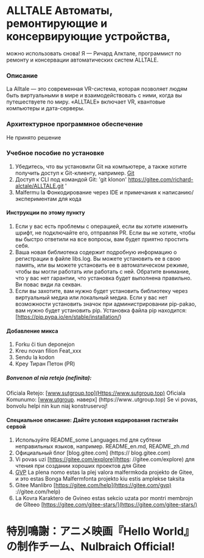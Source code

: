 # ALLTALE Автоматы, ремонтирующие и консервирующие устройства,


можно использовать снова! Я — Ричард Алктале, программист по ремонту и консервации автоматических систем ALLTALE.


### Описание
La Alltale — это современная VR-система, которая позволяет людям быть виртуальными в мире и взаимодействовать с ними, когда вы путешествуете по миру. «ALLTALE» включает VR, квантовые компьютеры и дата-серверы.


### Архитектурное программное обеспечение
Не принято решение


### Учебное пособие по установке
1. Убедитесь, что вы установили Git на компьютере, а также хотите получить доступ к Git-клиенту, например. [Git]( https://git-scm.com/downloads )
2. Доступ к CLI под командой Git: 'git klonon' https://gitee.com/richard-alctale/ALLTALE.git '
3. Malfermu la Фонкодирование через IDE и примечания к написанию/экспериментам для кода

#### Инструкции по этому пункту

1. Если у вас есть проблемы с операцией, если вы хотите изменить шрифт, не подключайте его, отправляя PR. Если вы не хотите, чтобы вы быстро ответили на все вопросы, вам будет приятно простить себя.
2. Ваша новая библиотека содержит подробную информацию о регистрации в файле libs.log. Вы можете установить ее в свою память, или вы можете установить ее в автоматическом режиме, чтобы вы могли работать или работать с ней. Обратите внимание, что у вас нет гарантии, что установка будет выполнена правильно. Ви повас види ла секван.
3. Если вы захотите, вам нужно будет установить библиотеку через виртуальный медиа или локальный медиа. Если у вас нет возможности установить значок при администрировании pip-pakao, вам нужно будет установить pip. Установка файла pip находится: [https://pip.pypa.io/en/stable/installation/)

#### Добавление микса

1. Forku ĉi tiun deponejon
2. Kreu novan filion Feat_xxx
3. Sendu la kodon
4. Креу Тиран Петон (PR)

##### Bonvenon al nia retejo (nefinita):
Oficiala Retejo: [www.sutgroup.top](Https://www.sutgroup.top)
Oficiala Komunumo: [www.utgroup. наверх] (https://www..utgroup.top)
Se vi povas, bonvolu helpi nin kun niaj konstruservoj!

#### Специальное описание: Дайте условия кодирования гастигайн сервой

1. Используйте README_some Languages.md для субтени неправильных языков, например. README_en.md, README_zh.md
2. Официальный блог [blog.gitee.com] (https:// blog.gitee.com)
3. Vi povas uzi [https://gitee.com/explore](https: //gitee.com/explore) для чтения при создании хороших проектов для Gitee
4. [GVP](https://gitee.com/gvp) La plena nomo estas la plej valora malfermkoda projekto de Gitee, и это estas Bonga Malfermfonta projekto kiu estis amplekse taksita
5. Gitee Manlibro [https://gitee.com/help](https://gitee.com/gvp) ://gitee.com/help)
6. La Kovra Karaktero de Gvineo estas sekcio uzata por montri membrojn de Gîteeo [https://gitee.com/gitee-stars/](https://gitee.com/gitee-stars/)

# 特別鳴謝：アニメ映画『Hello World』の制作チーム、Nulbraich Official!